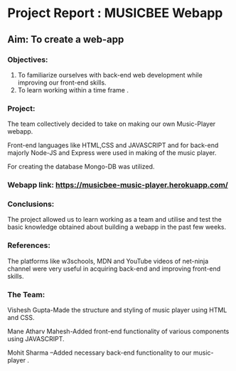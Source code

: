 # Project Report : MUSICBEE Webapp

## Aim: To create a web-app
### Objectives:
1.  To familiarize ourselves with back-end web development while improving our front-end skills.
2.	To learn working within a time frame .
### Project:
The team collectively decided to take on making our own Music-Player webapp.

Front-end languages like HTML,CSS and JAVASCRIPT and for back-end majorly Node-JS and Express were used in making of the music player.

For creating the database Mongo-DB was utilized.
### Webapp link: https://musicbee-music-player.herokuapp.com/
### Conclusions: 
The project allowed us to learn working as a team and utilise and test the basic knowledge obtained about building a webapp in the past few weeks. 
### References:
The platforms like w3schools, MDN and YouTube videos of net-ninja channel were very useful in acquiring back-end and improving front-end skills.
### The Team:

Vishesh Gupta-Made the structure and styling of music player using HTML and CSS.

Mane Atharv Mahesh-Added front-end functionality of various components using JAVASCRIPT.

Mohit Sharma –Added necessary back-end functionality to our music-player .

